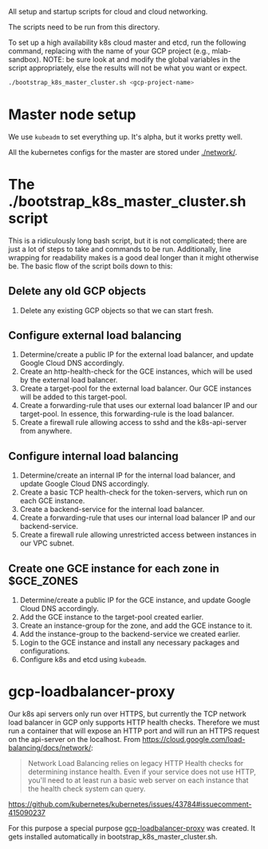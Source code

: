 All setup and startup scripts for cloud and cloud networking.

The scripts need to be run from this directory.

To set up a high availability k8s cloud master and etcd, run the following
command, replacing <gcp-project-name> with the name of your GCP project (e.g.,
mlab-sandbox). NOTE: be sure look at and modify the global variables in the
script appropriately, else the results will not be what you want or expect.
```bash
./bootstrap_k8s_master_cluster.sh <gcp-project-name>
```

# Master node setup
We use `kubeadm` to set everything up.  It's alpha, but it works pretty well.

All the kubernetes configs for the master are stored under [./network/](./network/).

# The ./bootstrap\_k8s\_master\_cluster.sh script
This is a ridiculously long bash script, but it is not complicated; there are
just a lot of steps to take and commands to be run. Additionally, line wrapping
for readability makes is a good deal longer than it might otherwise be.  The
basic flow of the script boils down to this:

## Delete any old GCP objects
1. Delete any existing GCP objects so that we can start fresh.

## Configure external load balancing
1. Determine/create a public IP for the external load balancer, and update
   Google Cloud DNS accordingly.
2. Create an http-health-check for the GCE instances, which will be used by the
   external load balancer.
3. Create a target-pool for the external load balancer. Our GCE instances will
   be added to this target-pool.
4. Create a forwarding-rule that uses our external load balancer IP and our
   target-pool. In essence, this forwarding-rule is the load balancer.
5. Create a firewall rule allowing access to sshd and the k8s-api-server from
   anywhere.
 
## Configure internal load balancing
1. Determine/create an internal IP for the internal load balancer, and update
   Google Cloud DNS accordingly.
2. Create a basic TCP health-check for the token-servers, which run on each GCE
   instance.
3. Create a backend-service for the internal load balancer.
4. Create a forwarding-rule that uses our internal load balancer IP and our
   backend-service.
5. Create a firewall rule allowing unrestricted access between instances in our
   VPC subnet.

## Create one GCE instance for each zone in $GCE\_ZONES
1. Determine/create a public IP for the GCE instance, and update Google Cloud
   DNS accordingly.
2. Add the GCE instance to the target-pool created earlier.
3. Create an instance-group for the zone, and add the GCE instance to it.
4. Add the instance-group to the backend-service we created earlier.
5. Login to the GCE instance and install any necessary packages and
   configurations.
6. Configure k8s and etcd using `kubeadm`.

# gcp-loadbalancer-proxy
Our k8s api servers only run over HTTPS, but currently the TCP network load
balancer in GCP only supports HTTP health checks. Therefore we must run a
container that will expose an HTTP port and will run an HTTPS request on the
api-server on the localhost. From
https://cloud.google.com/load-balancing/docs/network/:

> Network Load Balancing relies on legacy HTTP Health checks for determining
> instance health. Even if your service does not use HTTP, you'll need to at least
> run a basic web server on each instance that the health check system can
> query.

https://github.com/kubernetes/kubernetes/issues/43784#issuecomment-415090237

For this purpose a special purpose
[gcp-loadbalancer-proxy](https://github.com/m-lab/gcp-loadbalancer-proxy) was
created. It gets installed automatically in bootstrap\_k8s\_master\_cluster.sh.
